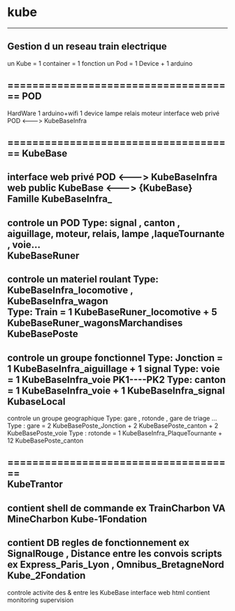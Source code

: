 # kube
------
Gestion d un reseau train electrique
-------------------------------------
un Kube = 1 container = 1 fonction
un Pod = 1 Device + 1 arduino

=====================================
POD
---
   HardWare
      1 arduino+wifi
      1 device lampe relais  moteur
   interface
      web privé POD <---> KubeBaseInfra
      
=====================================
KubeBase
--------
  interface
      web privé POD <---> KubeBaseInfra
      web public KubeBase <---> {KubeBase}     
  Famille
   KubeBaseInfra_
   -------------
   controle un POD 
      Type: signal , canton , aiguillage, moteur, relais, lampe ,laqueTournante , voie...      
   KubeBaseRuner
   -------------
   controle un materiel roulant 
      Type: KubeBaseInfra_locomotive , KubeBaseInfra_wagon  
      Type: Train = 1 KubeBaseRuner_locomotive + 5 KubeBaseRuner_wagonsMarchandises 
   KubeBasePoste
   -------------
   controle un groupe fonctionnel
      Type: Jonction =  1 KubeBaseInfra_aiguillage + 1 signal 
      Type: voie = 1 KubeBaseInfra_voie PK1----PK2
      Type: canton = 1 KubeBaseInfra_voie + 1 KubeBaseInfra_signal
   KubaseLocal
   -----------
   controle un groupe geographique
      Type: gare , rotonde , gare de triage ...
      Type : gare = 2 KubeBasePoste_Jonction + 2 KubeBasePoste_canton + 2 KubeBasePoste_voie
      Type : rotonde = 1 KubeBaseInfra_PlaqueTournante + 12 KubeBasePoste_canton
      
=====================================      
KubeTrantor
-----------
  contient
    shell de commande
        ex TrainCharbon VA MineCharbon 
Kube-1Fondation
---------------
  contient
    DB 
      regles de fonctionnement
        ex SignalRouge , Distance entre les convois
      scripts
        ex Express_Paris_Lyon , Omnibus_BretagneNord    
Kube_2Fondation
---------------
  controle activite des & entre les KubeBase
  interface web html
    contient 
      monitoring
      supervision
